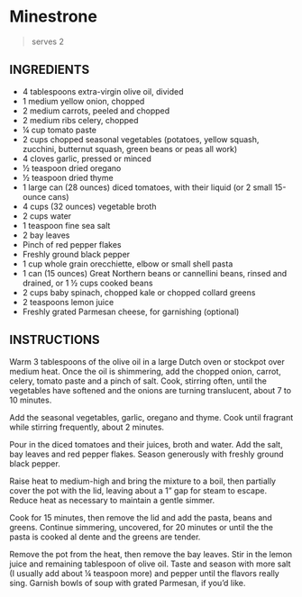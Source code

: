# Minestrone

> serves 2

## INGREDIENTS

- 4 tablespoons extra-virgin olive oil, divided
- 1 medium yellow onion, chopped
- 2 medium carrots, peeled and chopped
- 2 medium ribs celery, chopped
- ¼ cup tomato paste
- 2 cups chopped seasonal vegetables (potatoes, yellow squash, zucchini, butternut squash, green beans or peas all work)
- 4 cloves garlic, pressed or minced
- ½ teaspoon dried oregano
- ½ teaspoon dried thyme
- 1 large can (28 ounces) diced tomatoes, with their liquid (or 2 small 15-ounce cans)
- 4 cups (32 ounces) vegetable broth
- 2 cups water
- 1 teaspoon fine sea salt
- 2 bay leaves
- Pinch of red pepper flakes
- Freshly ground black pepper
- 1 cup whole grain orecchiette, elbow or small shell pasta
- 1 can (15 ounces) Great Northern beans or cannellini beans, rinsed and drained, or 1 ½ cups cooked beans
- 2 cups baby spinach, chopped kale or chopped collard greens
- 2 teaspoons lemon juice
- Freshly grated Parmesan cheese, for garnishing (optional)

## INSTRUCTIONS

Warm 3 tablespoons of the olive oil in a large Dutch oven or stockpot over medium heat. Once the oil is shimmering, add the chopped onion, carrot, celery, tomato paste and a pinch of salt. Cook, stirring often, until the vegetables have softened and the onions are turning translucent, about 7 to 10 minutes.

Add the seasonal vegetables, garlic, oregano and thyme. Cook until fragrant while stirring frequently, about 2 minutes.

Pour in the diced tomatoes and their juices, broth and water. Add the salt, bay leaves and red pepper flakes. Season generously with freshly ground black pepper.

Raise heat to medium-high and bring the mixture to a boil, then partially cover the pot with the lid, leaving about a 1” gap for steam to escape. Reduce heat as necessary to maintain a gentle simmer.

Cook for 15 minutes, then remove the lid and add the pasta, beans and greens. Continue simmering, uncovered, for 20 minutes or until the the pasta is cooked al dente and the greens are tender.

Remove the pot from the heat, then remove the bay leaves. Stir in the lemon juice and remaining tablespoon of olive oil. Taste and season with more salt (I usually add about ¼ teaspoon more) and pepper until the flavors really sing. Garnish bowls of soup with grated Parmesan, if you’d like.